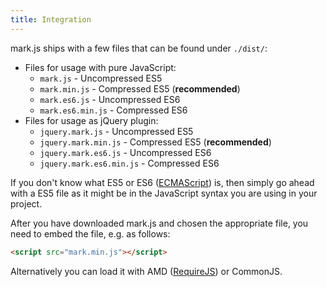 ```yaml
---
title: Integration
---
```


mark.js ships with a few files that can be found under `./dist/`:

- Files for usage with pure JavaScript:
  - `mark.js` - Uncompressed ES5
  - `mark.min.js` - Compressed ES5 (__recommended__)
  - `mark.es6.js` - Uncompressed ES6
  - `mark.es6.min.js` - Compressed ES6
- Files for usage as jQuery plugin:
  - `jquery.mark.js` - Uncompressed ES5
  - `jquery.mark.min.js` - Compressed ES5 (__recommended__)
  - `jquery.mark.es6.js` - Uncompressed ES6
  - `jquery.mark.es6.min.js` - Compressed ES6

If you don't know what ES5 or ES6 ([ECMAScript][ecmascript]) is, then simply go
ahead with a ES5 file as it might be in the JavaScript syntax you are using in
your project.

After you have downloaded mark.js and chosen the appropriate file, you need to
embed the file, e.g. as follows:

```html
<script src="mark.min.js"></script>
```

Alternatively you can load it with AMD ([RequireJS][requirejs]) or CommonJS.

[ecmascript]: https://en.wikipedia.org/wiki/ECMAScript/
[requirejs]: http://requirejs.org/
